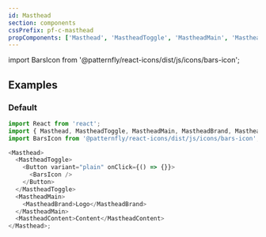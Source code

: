 ```yaml
---
id: Masthead
section: components
cssPrefix: pf-c-masthead
propComponents: ['Masthead', 'MastheadToggle', 'MastheadMain', 'MastheadBrand', 'MastheadContent']
---
```


import BarsIcon from '@patternfly/react-icons/dist/js/icons/bars-icon';

## Examples

### Default

```js
import React from 'react';
import { Masthead, MastheadToggle, MastheadMain, MastheadBrand, MastheadContent, Button } from '@patternfly/react-core';
import BarsIcon from '@patternfly/react-icons/dist/js/icons/bars-icon';

<Masthead>
  <MastheadToggle>
    <Button variant="plain" onClick={() => {}}>
      <BarsIcon />
    </Button>
  </MastheadToggle>
  <MastheadMain>
    <MastheadBrand>Logo</MastheadBrand>
  </MastheadMain>
  <MastheadContent>Content</MastheadContent>
</Masthead>;
```
